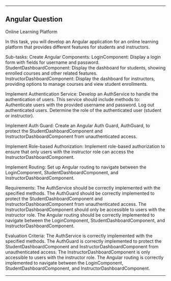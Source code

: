 --------------------------------------------------------------------------------------------------------------------------------------------------------------------------
Angular Question
--------------------------------------------------------------------------------------------------------------------------------------------------------------------------
Online Learning Platform

In this task, you will develop an Angular application for an online learning platform that provides different features for students and instructors. 

Sub-tasks: 
Create Angular Components: 
LoginComponent: Display a login form with fields for username and password. 
StudentDashboardComponent: Display the dashboard for students, showing enrolled courses and other related features. 
InstructorDashboardComponent: Display the dashboard for instructors, providing options to manage courses and view student enrollments. 
 
Implement Authentication Service: 
Develop an AuthService to handle the authentication of users. This service should include methods to: 
Authenticate users with the provided username and password. 
Log out authenticated users. 
Determine the role of the authenticated user (student or instructor). 
 
Implement Auth Guard: 
﻿Create an Angular Auth Guard, AuthGuard, to protect the StudentDashboardComponent and InstructorDashboardComponent from unauthenticated access. 

Implement Role-based Authorization: 
Implement role-based authorization to ensure that only users with the instructor role can access the InstructorDashboardComponent. 
 
Implement Routing: 
Set up Angular routing to navigate between the LoginComponent, StudentDashboardComponent, and InstructorDashboardComponent. 

Requirements: 
The AuthService should be correctly implemented with the specified methods. 
The AuthGuard should be correctly implemented to protect the StudentDashboardComponent and InstructorDashboardComponent from unauthenticated access. 
The InstructorDashboardComponent should only be accessible to users with the instructor role. 
The Angular routing should be correctly implemented to navigate between the LoginComponent, 
StudentDashboardComponent, and InstructorDashboardComponent. 
 

Evaluation Criteria: 
The AuthService is correctly implemented with the specified methods. 
The AuthGuard is correctly implemented to protect the StudentDashboardComponent and InstructorDashboardComponent from unauthenticated access. 
The InstructorDashboardComponent is only accessible to users with the instructor role. 
The Angular routing is correctly implemented to navigate between the LoginComponent, StudentDashboardComponent, and InstructorDashboardComponent.

-------------------------------------------------------------------------------------------------------------------------------------------------------------------
